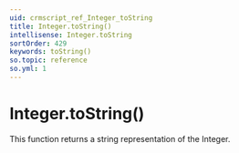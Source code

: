 ```yaml
---
uid: crmscript_ref_Integer_toString
title: Integer.toString()
intellisense: Integer.toString
sortOrder: 429
keywords: toString()
so.topic: reference
so.yml: 1
---
```


# Integer.toString()

This function returns a string representation of the Integer.
